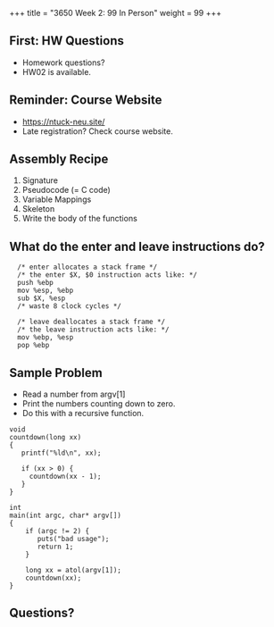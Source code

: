 +++
title = "3650 Week 2: 99 In Person"
weight = 99
+++

## First: HW Questions

 - Homework questions?
 - HW02 is available.

## Reminder: Course Website

 - https://ntuck-neu.site/
 - Late registration? Check course website.

## Assembly Recipe

 1. Signature
 2. Pseudocode (= C code)
 3. Variable Mappings
 4. Skeleton
 5. Write the body of the functions
 
## What do the enter and leave instructions do?

```
  /* enter allocates a stack frame */
  /* the enter $X, $0 instruction acts like: */
  push %ebp
  mov %esp, %ebp
  sub $X, %esp
  /* waste 8 clock cycles */

  /* leave deallocates a stack frame */
  /* the leave instruction acts like: */
  mov %ebp, %esp
  pop %ebp
```

## Sample Problem

 - Read a number from argv[1]
 - Print the numbers counting down to zero.
 - Do this with a recursive function.

```
void
countdown(long xx)
{
   printf("%ld\n", xx);
   
   if (xx > 0) {
     countdown(xx - 1); 
   }
}

int
main(int argc, char* argv[])
{
    if (argc != 2) {
       puts("bad usage");
       return 1;
    }

    long xx = atol(argv[1]);
    countdown(xx);
}
```

## Questions?
